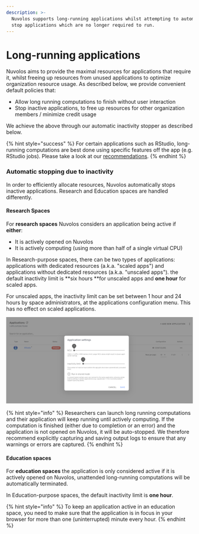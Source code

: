 ```yaml
---
description: >-
  Nuvolos supports long-running applications whilst attempting to automatically
  stop applications which are no longer required to run.
---
```


# Long-running applications

Nuvolos aims to provide the maximal resources for applications that require it, whilst freeing up resources from unused applications to optimize organization resource usage. As described below, we provide convenient default policies that:

* Allow long running computations to finish without user interaction
* Stop inactive applications, to free up resources for other organization members / minimize credit usage

We achieve the above through our automatic inactivity stopper as described below.

{% hint style="success" %}
For certain applications such as RStudio, long-running computations are best done using specific features off the app (e.g. RStudio jobs). Please take a look at our [recommendations](../../research/hpc-interactive.md#application-specific-notes).
{% endhint %}

### Automatic stopping due to inactivity

In order to efficiently allocate resources, Nuvolos automatically stops inactive applications. Research and Education spaces are handled differently.

#### Research Spaces

For **research spaces** Nuvolos considers an application being active if **either**:&#x20;

* It is actively opened on Nuvolos
* It is actively computing (using more than half of a single virtual CPU)

In Research-purpose spaces, there can be two types of applications: applications with dedicated resources (a.k.a. "scaled apps") and applications without dedicated resources (a.k.a.  "unscaled apps"). the default inactivity limit is **six hours **for unscaled apps and **one hour** for scaled apps.&#x20;

For unscaled apps, the inactivity limit can be set between 1 hour and 24 hours by space administrators, at the applications configuration menu. This has no effect on scaled applications.

![](<../../.gitbook/assets/image (16).png>)

{% hint style="info" %}
Researchers can launch long running computations and their application will keep running until actively computing. If the computation is finished (either due to completion or an error) and the application is not opened on Nuvolos, it will be auto-stopped. We therefore recommend explicitly capturing and saving output logs to ensure that any warnings or errors are captured.
{% endhint %}

#### Education spaces

For **education spaces** the application is only considered active if it is actively opened on Nuvolos, unattended long-running computations will be automatically terminated.

In Education-purpose spaces, the default inactivity limit is **one hour**.

{% hint style="info" %}
To keep an application active in an education space, you need to make sure that the application is in focus in your browser for more than one (uninterrupted) minute every hour.
{% endhint %}

